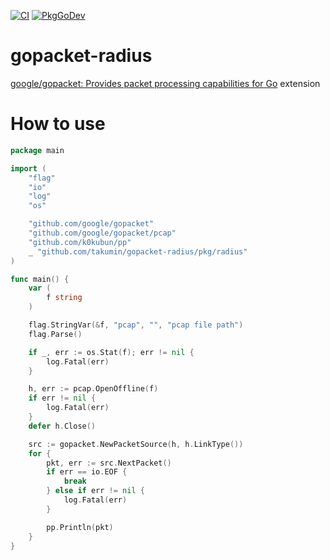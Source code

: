 [![CI](https://github.com/takumin/gopacket-radius/workflows/CI/badge.svg)](https://github.com/takumin/gopacket-radius/actions)
[![PkgGoDev](https://pkg.go.dev/badge/github.com/takumin/gopacket-radius)](https://pkg.go.dev/github.com/takumin/gopacket-radius)

# gopacket-radius
[google/gopacket: Provides packet processing capabilities for Go](https://github.com/google/gopacket) extension

# How to use
```go
package main

import (
	"flag"
	"io"
	"log"
	"os"

	"github.com/google/gopacket"
	"github.com/google/gopacket/pcap"
	"github.com/k0kubun/pp"
	_ "github.com/takumin/gopacket-radius/pkg/radius"
)

func main() {
	var (
		f string
	)

	flag.StringVar(&f, "pcap", "", "pcap file path")
	flag.Parse()

	if _, err := os.Stat(f); err != nil {
		log.Fatal(err)
	}

	h, err := pcap.OpenOffline(f)
	if err != nil {
		log.Fatal(err)
	}
	defer h.Close()

	src := gopacket.NewPacketSource(h, h.LinkType())
	for {
		pkt, err := src.NextPacket()
		if err == io.EOF {
			break
		} else if err != nil {
			log.Fatal(err)
		}

		pp.Println(pkt)
	}
}
```
